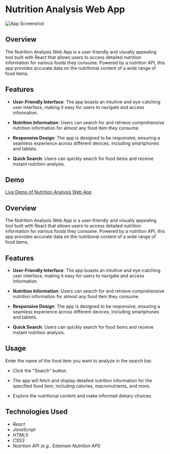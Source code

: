 # Nutrition Analysis Web App

![App Screenshot](readme.png)

## Overview

The Nutrition Analysis Web App is a user-friendly and visually appealing tool built with React that allows users to access detailed nutrition information for various foods they consume. Powered by a nutrition API, this app provides accurate data on the nutritional content of a wide range of food items.

## Features

- **User-Friendly Interface**: The app boasts an intuitive and eye-catching user interface, making it easy for users to navigate and access information.

- **Nutrition Information**: Users can search for and retrieve comprehensive nutrition information for almost any food item they consume.

- **Responsive Design**: The app is designed to be responsive, ensuring a seamless experience across different devices, including smartphones and tablets.

- **Quick Search**: Users can quickly search for food items and receive instant nutrition analysis.

## Demo

[Live Demo of Nutrition Analysis Web App](https://melodic-lily-62eaea.netlify.app/)



## Overview

The Nutrition Analysis Web App is a user-friendly and visually appealing tool built with React that allows users to access detailed nutrition information for various foods they consume. Powered by a nutrition API, this app provides accurate data on the nutritional content of a wide range of food items.

## Features

- **User-Friendly Interface**: The app boasts an intuitive and eye-catching user interface, making it easy for users to navigate and access information.

- **Nutrition Information**: Users can search for and retrieve comprehensive nutrition information for almost any food item they consume.

- **Responsive Design**: The app is designed to be responsive, ensuring a seamless experience across different devices, including smartphones and tablets.

- **Quick Search**: Users can quickly search for food items and receive instant nutrition analysis.



## Usage
Enter the name of the food item you want to analyze in the search bar.

* Click the "Search" button.

* The app will fetch and display detailed nutrition information for the specified food item, including calories, macronutrients, and more.

* Explore the nutritional content and make informed dietary choices.

## Technologies Used

* *React*
* *JavaScript*
* *HTML5*
* *CSS3*
* *Nutrition API (e.g., Edamam Nutrition API)*
